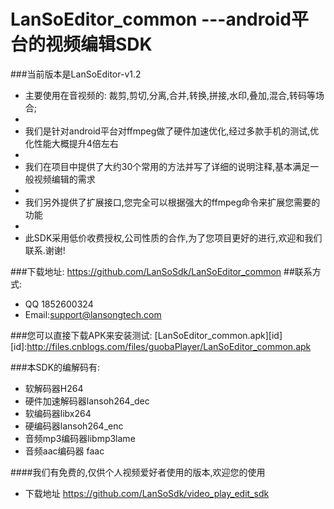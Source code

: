 # LanSoEditor_common  ---android平台的视频编辑SDK

###当前版本是LanSoEditor-v1.2

*  主要使用在音视频的: 裁剪,剪切,分离,合并,转换,拼接,水印,叠加,混合,转码等场合;
*  
*  我们是针对android平台对ffmpeg做了硬件加速优化,经过多款手机的测试,优化性能大概提升4倍左右
*  
*  我们在项目中提供了大约30个常用的方法并写了详细的说明注释,基本满足一般视频编辑的需求
*  
*  我们另外提供了扩展接口,您完全可以根据强大的ffmpeg命令来扩展您需要的功能
*  
*  此SDK采用低价收费授权,公司性质的合作,为了您项目更好的进行,欢迎和我们联系.谢谢!

###下载地址:
		https://github.com/LanSoSdk/LanSoEditor_common
##联系方式:
*   QQ 1852600324 
*   Email:support@lansongtech.com

###您可以直接下载APK来安装测试:
  [LanSoEditor_common.apk][id]
[id]:http://files.cnblogs.com/files/guobaPlayer/LanSoEditor_common.apk 

###本SDK的编解码有:
*  软解码器H264
*  硬件加速解码器lansoh264_dec
*  软编码器libx264
*  硬编码器lansoh264_enc
*  音频mp3编码器libmp3lame
*  音频aac编码器 faac

####我们有免费的,仅供个人视频爱好者使用的版本,欢迎您的使用
*   下载地址 https://github.com/LanSoSdk/video_play_edit_sdk  
   















